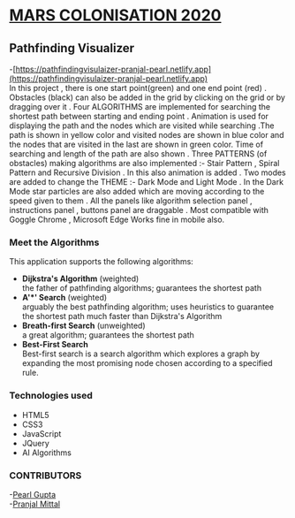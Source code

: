 # **[MARS COLONISATION 2020](http://microsoft.acehacker.com/mars)**<br/>

## **Pathfinding Visualizer**<br/>
-[https://pathfindingvisulaizer-pranjal-pearl.netlify.app](https://pathfindingvisulaizer-pranjal-pearl.netlify.app)<br>
In this project , there is one start point(green) and one end point (red) . Obstacles (black) can also be added in the grid by clicking on the grid or by dragging over it .
Four ALGORITHMS are implemented for searching the shortest path between starting and ending point . Animation is  used for displaying the path and the nodes which are  visited while searching .The path is shown in yellow color and visited nodes are shown in blue color and the nodes that are visited in the last are shown in green color. 
Time of searching  and length of the path are also shown . 
Three PATTERNS (of obstacles) making algorithms are also implemented :- Stair Pattern , Spiral Pattern and Recursive Division . In  this also animation is added .
Two modes are added to change the THEME :- Dark Mode and Light Mode .
In the Dark Mode star particles are also added which are moving according to the speed given to them .
All the panels like algorithm selection panel , instructions panel , buttons panel are draggable . 
Most compatible with Goggle Chrome , Microsoft Edge
Works fine in mobile also.

### **Meet the Algorithms**<br/>
This application supports the following algorithms:<br/>

- **Dijkstra's Algorithm** (weighted)<br/>
the father of pathfinding algorithms; guarantees the shortest path<br/>
- **A'*' Search** (weighted)<br/>
arguably the best pathfinding algorithm; uses heuristics to guarantee the shortest path much faster than Dijkstra's Algorithm<br/>
- **Breath-first Search** (unweighted)<br/>
a great algorithm; guarantees the shortest path<br/>
- **Best-First Search**<br/>
Best-first search is a search algorithm which explores a graph by expanding the most promising node chosen according to a specified rule.<br/>

### **Technologies used**<br/> 
- HTML5<br/>  
- CSS3<br/> 
- JavaScript<br/> 
- JQuery<br/> 
- AI Algorithms<br/>

### **CONTRIBUTORS**<br>
-[Pearl Gupta](https://github.com/pearlgupta2000) <br/> 
-[Pranjal Mittal](https://github.com/pranjal021)





 
                  
                   
